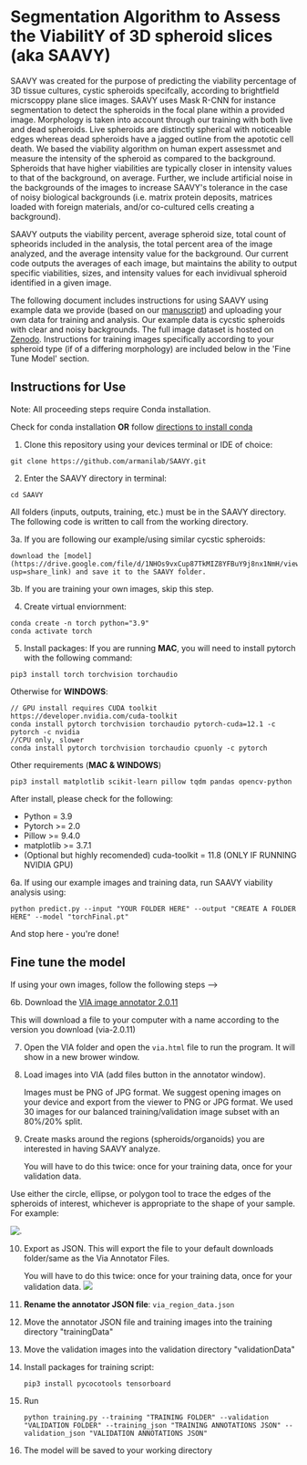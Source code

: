 # Segmentation Algorithm to Assess the ViabilitY of 3D spheroid slices (aka SAAVY)

SAAVY was created for the purpose of predicting the viability percentage of 3D tissue cultures, cystic spheroids specifcally, according to brightfield micrscoppy plane slice images. SAAVY uses Mask R-CNN for instance segmentation to detect the spheroids in the focal plane within a provided image. Morphology is taken into account through our training with both live and dead spheroids. Live spheroids are distinctly spherical with noticeable edges whereas dead spheroids have a jagged outline from the apototic cell death. We based the viability algorithm on human expert assessmet and measure the intensity of the spheroid as compared to the background. Spheroids that have higher viabilities are typically closer in intensity values to that of the background, on average. Further, we include artificial noise in the backgrounds of the images to increase SAAVY's tolerance in the case of noisy biological backgrounds (i.e. matrix protein deposits, matrices loaded with foreign materials, and/or co-cultured cells creating a background).

SAAVY outputs the viability percent, average spheroid size, total count of spheorids included in the analysis, the total percent area of the image analyzed, and the average intensity value for the background. Our current code outputs the averages of each image, but maintains the ability to output specific viabilities, sizes, and intensity values for each invidivual spheroid identified in a given image.  

The following document includes instructions for using SAAVY using example data we provide (based on our [manuscript]()) and uploading your own data for training and analysis. Our example data is cycstic spheroids with clear and noisy backgrounds. The full image dataset is hosted on [Zenodo](). Instructions for training images specifically according to your spheroid type (if of a differing morphology) are included below in the 'Fine Tune Model' section.


## Instructions for Use
Note: All proceeding steps require Conda installation. 

Check for conda installation **OR** follow [directions to install conda](https://conda.io/docs/user-guide/install/) 

1. Clone this repository using your devices terminal or IDE of choice:
```
git clone https://github.com/armanilab/SAAVY.git
```

2. Enter the SAAVY directory in terminal: 
```
cd SAAVY
```
All folders (inputs, outputs, training, etc.) must be in the SAAVY directory. The following code is written to call from the working directory.

3a. If you are following our example/using similar cycstic spheroids: 
    
    download the [model](https://drive.google.com/file/d/1NHOs9vxCup87TkMIZ8YFBuY9j8nx1NmH/view?usp=share_link) and save it to the SAAVY folder.

3b. If you are training your own images, skip this step.

4. Create virtual enviornment:
```
conda create -n torch python="3.9"
conda activate torch
```

5. Install packages:
If you are running **MAC**, you will need to install pytorch with the following command:
```
pip3 install torch torchvision torchaudio
```

Otherwise for **WINDOWS**:
```
// GPU install requires CUDA toolkit https://developer.nvidia.com/cuda-toolkit
conda install pytorch torchvision torchaudio pytorch-cuda=12.1 -c pytorch -c nvidia
//CPU only, slower
conda install pytorch torchvision torchaudio cpuonly -c pytorch
```

Other requirements (**MAC & WINDOWS**)
```
pip3 install matplotlib scikit-learn pillow tqdm pandas opencv-python
```

After install, please check for the following:

* Python = 3.9
* Pytorch >= 2.0
* Pillow >= 9.4.0
* matplotlib >= 3.7.1
* (Optional but highly recomended) cuda-toolkit = 11.8 (ONLY IF RUNNING NVIDIA GPU)

6a. If using our example images and training data, run SAAVY viability analysis using:
```
python predict.py --input "YOUR FOLDER HERE" --output "CREATE A FOLDER HERE" --model "torchFinal.pt"
```
And stop here - you're done!


## Fine tune the model
If using your own images, follow the following steps --> 

6b. Download the [VIA image annotator 2.0.11](https://www.robots.ox.ac.uk/~vgg/software/via/)

   This will download a file to your computer with a name according to the version you download (via-2.0.11)
   
7. Open the VIA folder and open the ```via.html``` file to run the program. It will show in a new brower window.
   
8. Load images into VIA (add files button in the annotator window).

   Images must be PNG of JPG format. We suggest opening images on your device and export from the viewer to PNG or JPG format. 
   We used 30 images for our balanced training/validation image subset with an 80%/20% split.

10. Create masks around the regions (spheroids/organoids) you are interested in having SAAVY analyze.

    You will have to do this twice: once for your training data, once for your validation data.

   Use either the circle, ellipse, or polygon tool to trace the edges of the spheroids of interest, whichever is appropriate to the shape of your sample.
   For example:

![.](https://images.duckarmada.com/5Qw1y2DW2t4s/direct.png)

10. Export as JSON. This will export the file to your default downloads folder/same as the Via Annotator Files.
    
    You will have to do this twice: once for your training data, once for your validation data.
![](https://images.duckarmada.com/Rmr7SCBEhTOX/direct.png)

11. **Rename the annotator JSON file**: `via_region_data.json`

12. Move the annotator JSON file and training images into the training directory "trainingData"

13. Move the validation images into the validation directory "validationData"

14. Install packages for training script:
    ```
    pip3 install pycocotools tensorboard
    ```
15. Run
    ```
    python training.py --training "TRAINING FOLDER" --validation "VALIDATION FOLDER" --training_json "TRAINING ANNOTATIONS JSON" --validation_json "VALIDATION ANNOTATIONS JSON"
    ```

17. The model will be saved to your working directory


